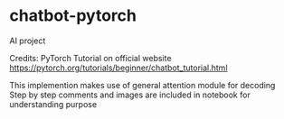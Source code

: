 # chatbot-pytorch
AI project

Credits: PyTorch Tutorial on official website
         https://pytorch.org/tutorials/beginner/chatbot_tutorial.html

This implemention makes use of general attention module for decoding
Step by step comments and images are included in notebook for understanding purpose
